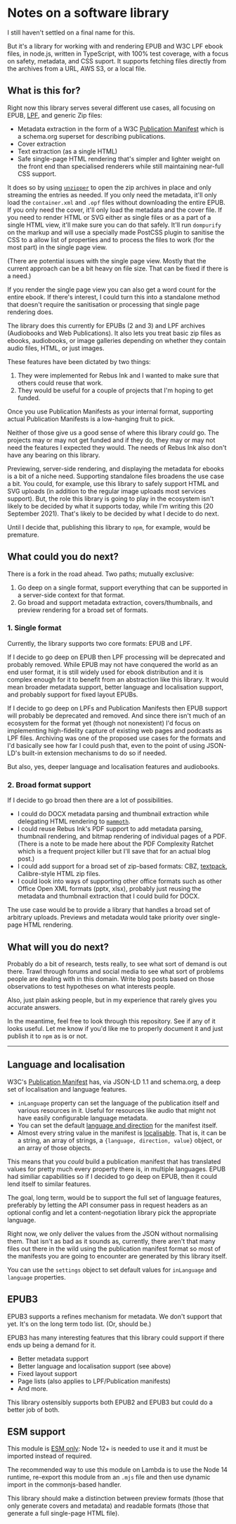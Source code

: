 # Notes on a software library

I still haven't settled on a final name for this.

But it's a library for working with and rendering EPUB and W3C LPF ebook files, in node.js, written in TypeScript, with 100% test coverage, with a focus on safety, metadata, and CSS suport. It supports fetching files directly from the archives from a URL, AWS S3, or a local file.

## What is this for?

Right now this library serves several different use cases, all focusing on EPUB, [LPF](https://www.w3.org/TR/lpf/), and generic Zip files:

- Metadata extraction in the form of a W3C [Publication Manifest](https://www.w3.org/TR/pub-manifest/) which is a schema.org superset for describing publications.
- Cover extraction
- Text extraction (as a single HTML)
- Safe single-page HTML rendering that's simpler and lighter weight on the front end than specialised renderers while still maintaining near-full CSS support.

It does so by using [`unzipper`](https://www.npmjs.com/package/unzipper) to open the zip archives in place and only streaming the entries as needed. If you only need the metadata, it'll only load the `container.xml` and `.opf` files without downloading the entire EPUB. If you only need the cover, it'll only load the metadata and the cover file. If you need to render HTML or SVG either as single files or as a part of a single HTML view, it'll make sure you can do that safely. It'll run `dompurify` on the markup and will use a specially made PostCSS plugin to sanitise the CSS to a allow list of properties and to process the files to work (for the most part) in the single page view.

(There are potential issues with the single page view. Mostly that the current approach can be a bit heavy on file size. That can be fixed if there is a need.)

If you render the single page view you can also get a word count for the entire ebook. If there's interest, I could turn this into a standalone method that doesn't require the sanitisation or processing that single page rendering does.

The library does this currently for EPUBs (2 and 3) and LPF archives (Audiobooks and Web Publications). It also lets you treat basic zip files as ebooks, audiobooks, or image galleries depending on whether they contain audio files, HTML, or just images.

These features have been dictated by two things:

1. They were implemented for Rebus Ink and I wanted to make sure that others could reuse that work.
2. They would be useful for a couple of projects that I'm hoping to get funded.

Once you use Publication Manifests as your internal format, supporting actual Publication Manifests is a low-hanging fruit to pick.

Neither of those give us a good sense of where this library _could_ go. The projects may or may not get funded and if they do, they may or may not need the features I expected they would. The needs of Rebus Ink also don't have any bearing on this library.

Previewing, server-side rendering, and displaying the metadata for ebooks is a bit of a niche need. Supporting standalone files broadens the use case a bit. You could, for example, use this library to safely support HTML and SVG uploads (in addition to the regular image uploads most services support). But, the role this library is going to play in the ecosystem isn't likely to be decided by what it supports today, while I'm writing this (20 September 2021). That's likely to be decided by what I decide to do next.

Until I decide that, publishing this library to `npm`, for example, would be premature.

## What could you do next?

There is a fork in the road ahead. Two paths; mutually exclusive:

1. Go deep on a single format, support everything that can be supported in a server-side context for that format.
2. Go broad and support metadata extraction, covers/thumbnails, and preview rendering for a broad set of formats.

### 1. Single format

Currently, the library supports two core formats: EPUB and LPF.

If I decide to go deep on EPUB then LPF processing will be deprecated and probably removed. While EPUB may not have conquered the world as an end user format, it is still widely used for ebook distribution and it is complex enough for it to benefit from an abstraction like this library. It would mean broader metadata support, better language and localisation support, and probably support for fixed layout EPUBs.

If I decide to go deep on LPFs and Publication Manifests then EPUB support will probably be deprecated and removed. And since there isn't much of an ecosystem for the format yet (though not nonexistent) I'd focus on implementing high-fidelity capture of existing web pages and podcasts as LPF files. Archiving was one of the proposed use cases for the formats and I'd basically see how far I could push that, even to the point of using JSON-LD's built-in extension mechanisms to do so if needed.

But also, yes, deeper language and localisation features and audiobooks.

### 2. Broad format support

If I decide to go broad then there are a lot of possibilities.

- I could do DOCX metadata parsing and thumbnail extraction while delegating HTML rendering to [`mammoth`](https://www.npmjs.com/package/mammoth).
- I could reuse Rebus Ink's PDF support to add metadata parsing, thumbnail rendering, and bitmap rendering of individual pages of a PDF. (There is a note to be made here about the PDF Complexity Ratchet which is a frequent project killer but I'll save that for an actual blog post.)
- I could add support for a broad set of zip-based formats: CBZ, [textpack](http://textbundle.org/), Calibre-style HTML zip files.
- I could look into ways of supporting other office formats such as other Office Open XML formats (pptx, xlsx), probably just reusing the metadata and thumbnail extraction that I could build for DOCX.

The use case would be to provide a library that handles a broad set of arbitrary uploads. Previews and metadata would take priority over single-page HTML rendering.

## What will you do next?

Probably do a bit of research, tests really, to see what sort of demand is out there. Trawl through forums and social media to see what sort of problems people are dealing with in this domain. Write blog posts based on those observations to test hypotheses on what interests people.

Also, just plain asking people, but in my experience that rarely gives you accurate answers.

In the meantime, feel free to look through this repository. See if any of it looks useful. Let me know if you'd like me to properly document it and just publish it to `npm` as is or not.

---

## Language and localisation

W3C's [Publication Manifest](https://www.w3.org/TR/pub-manifest/) has, via JSON-LD 1.1 and schema.org, a deep set of localisation and language features.

- `inLanguage` property can set the language of the publication itself and various resources in it. Useful for resources like audio that might not have easily configurable language metadata.
- You can set the default [language and direction](https://www.w3.org/TR/pub-manifest/#manifest-lang-dir) for the manifest itself.
- Almost every string value in the manifest is [localisable](https://www.w3.org/TR/pub-manifest/#value-localizable-string). That is, it can be a string, an array of strings, a `{language, direction, value}` object, or an array of those objects.

This means that you _could_ build a publication manifest that has translated values for pretty much every property there is, in multiple languages. EPUB had similiar capabilities so if I decided to go deep on EPUB, then it could lend itself to similar features.

The goal, long term, would be to support the full set of language features, preferably by letting the API consumer pass in request headers as an optional config and let a content-negotiation library pick the appropriate language.

Right now, we only deliver the values from the JSON without normalising them. That isn't as bad as it sounds as, currently, there aren't that many files out there in the wild using the publication manifest format so most of the manifests you are going to encounter are generated by this library itself.

You can use the `settings` object to set default values for `inLanguage` and `language` properties.

## EPUB3

EPUB3 supports a refines mechanism for metadata. We don't support that yet. It's on the long term todo list. (Or, should be.)

EPUB3 has many interesting features that this library could support if there ends up being a demand for it.

- Better metadata support
- Better language and localisation support (see above)
- Fixed layout support
- Page lists (also applies to LPF/Publication manifests)
- And more.

This library ostensibly supports both EPUB2 and EPUB3 but could do a better job of both.

## ESM support

This module is [ESM only](https://gist.github.com/sindresorhus/a39789f98801d908bbc7ff3ecc99d99c): Node 12+ is needed to use it and it must be imported instead of required.

The recommended way to use this module on Lambda is to use the Node 14 runtime, re-export this module from an `.mjs` file and then use dynamic import in the commonjs-based handler.

This library should make a distinction between preview formats (those that only generate covers and metadata) and readable formats (those that generate a full single-page HTML file).
